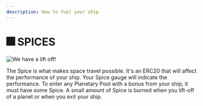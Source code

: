 ```yaml
---
description: How to fuel your ship
---
```


# 🎆 SPICES

![We have a lift off!](../.gitbook/assets/AdobeStock\_242315944.jpeg)

The Spice is what makes space travel possible. It's an ERC20 that will affect the performance of your ship. Your Spice gauge will indicate the performance. To enter any Planetary Pool with a bonus from your ship, it must have some Spice. A small amount of Spice is burned when you lift-off of a planet or when you exit your ship.
